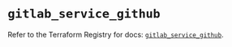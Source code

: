 # `gitlab_service_github`

Refer to the Terraform Registry for docs: [`gitlab_service_github`](https://registry.terraform.io/providers/gitlabhq/gitlab/17.8.0/docs/resources/service_github).
